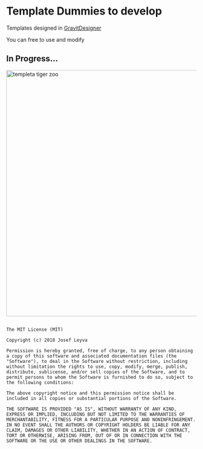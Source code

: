 # Template Dummies to develop

Templates designed in [GravitDesigner](https://www.designer.io/ "GravitDesigner")

You can free to use and modify
## In Progress...

<img src="https://raw.githubusercontent.com/jalmx89/Dummy-templates/master/view/tigerZooWeb.png" alt="templeta tiger zoo" height="650px">


``` License

The MIT License (MIT)

Copyright (c) 2018 Josef Leyva

Permission is hereby granted, free of charge, to any person obtaining a copy of this software and associated documentation files (the "Software"), to deal in the Software without restriction, including without limitation the rights to use, copy, modify, merge, publish, distribute, sublicense, and/or sell copies of the Software, and to permit persons to whom the Software is furnished to do so, subject to the following conditions:

The above copyright notice and this permission notice shall be included in all copies or substantial portions of the Software.

THE SOFTWARE IS PROVIDED "AS IS", WITHOUT WARRANTY OF ANY KIND, EXPRESS OR IMPLIED, INCLUDING BUT NOT LIMITED TO THE WARRANTIES OF MERCHANTABILITY, FITNESS FOR A PARTICULAR PURPOSE AND NONINFRINGEMENT. IN NO EVENT SHALL THE AUTHORS OR COPYRIGHT HOLDERS BE LIABLE FOR ANY CLAIM, DAMAGES OR OTHER LIABILITY, WHETHER IN AN ACTION OF CONTRACT, TORT OR OTHERWISE, ARISING FROM, OUT OF OR IN CONNECTION WITH THE SOFTWARE OR THE USE OR OTHER DEALINGS IN THE SOFTWARE.

```
